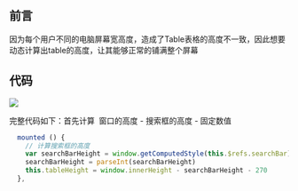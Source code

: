前言
--

因为每个用户不同的电脑屏幕宽高度，造成了Table表格的高度不一致，因此想要动态计算出table的高度，让其能够正常的铺满整个屏幕

代码
--

![](http://image.moguit.cn/2652bc26060547bf8fabb9636979303a)

完整代码如下：首先计算  窗口的高度 - 搜索框的高度 - 固定数值

```js
  mounted () {
    // 计算搜索框的高度
    var searchBarHeight = window.getComputedStyle(this.$refs.searchBar).height.replace('px', '')
    searchBarHeight = parseInt(searchBarHeight)
    this.tableHeight = window.innerHeight - searchBarHeight - 270
  },
```
